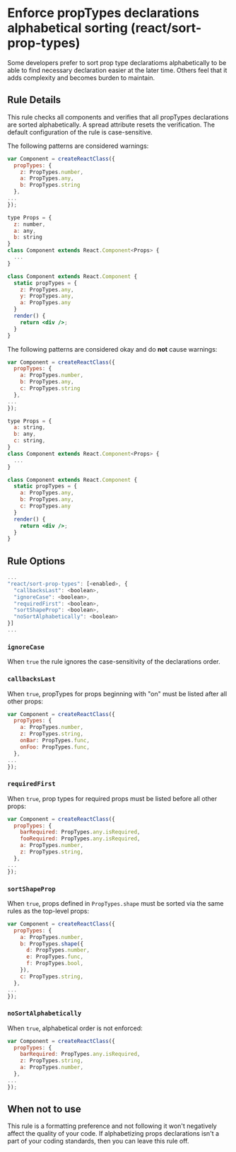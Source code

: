 # Enforce propTypes declarations alphabetical sorting (react/sort-prop-types)

Some developers prefer to sort prop type declaratioms alphabetically to be able to find necessary declaration easier at the later time. Others feel that it adds complexity and becomes burden to maintain.

## Rule Details

This rule checks all components and verifies that all propTypes declarations are sorted alphabetically. A spread attribute resets the verification. The default configuration of the rule is case-sensitive.

The following patterns are considered warnings:

```jsx
var Component = createReactClass({
  propTypes: {
    z: PropTypes.number,
    a: PropTypes.any,
    b: PropTypes.string
  },
...
});
```
```jsx
type Props = {
  z: number,
  a: any,
  b: string
}
class Component extends React.Component<Props> {
  ...
}
```
```jsx
class Component extends React.Component {
  static propTypes = {
    z: PropTypes.any,
    y: PropTypes.any,
    a: PropTypes.any
  }
  render() {
    return <div />;
  }
}
```

The following patterns are considered okay and do **not** cause warnings:

```jsx
var Component = createReactClass({
  propTypes: {
    a: PropTypes.number,
    b: PropTypes.any,
    c: PropTypes.string
  },
...
});
```
```jsx
type Props = {
  a: string,
  b: any,
  c: string,
}
class Component extends React.Component<Props> {
  ...
}
```
```jsx
class Component extends React.Component {
  static propTypes = {
    a: PropTypes.any,
    b: PropTypes.any,
    c: PropTypes.any
  }
  render() {
    return <div />;
  }
}
```

## Rule Options

```js
...
"react/sort-prop-types": [<enabled>, {
  "callbacksLast": <boolean>,
  "ignoreCase": <boolean>,
  "requiredFirst": <boolean>,
  "sortShapeProp": <boolean>,
  "noSortAlphabetically": <boolean>
}]
...
```

### `ignoreCase`

When `true` the rule ignores the case-sensitivity of the declarations order.

### `callbacksLast`

When `true`, propTypes for props beginning with "on" must be listed after all other props:

```js
var Component = createReactClass({
  propTypes: {
    a: PropTypes.number,
    z: PropTypes.string,
    onBar: PropTypes.func,
    onFoo: PropTypes.func,
  },
...
});
```

### `requiredFirst`

When `true`, prop types for required props must be listed before all other props:

```js
var Component = createReactClass({
  propTypes: {
    barRequired: PropTypes.any.isRequired,
    fooRequired: PropTypes.any.isRequired,
    a: PropTypes.number,
    z: PropTypes.string,
  },
...
});
```

### `sortShapeProp`

When `true`, props defined in `PropTypes.shape` must be sorted via the same rules as the top-level props:

```js
var Component = createReactClass({
  propTypes: {
    a: PropTypes.number,
    b: PropTypes.shape({
      d: PropTypes.number,
      e: PropTypes.func,
      f: PropTypes.bool,
    }),
    c: PropTypes.string,
  },
...
});
```
### `noSortAlphabetically`

When `true`, alphabetical order is not enforced:

```js
var Component = createReactClass({
  propTypes: {
    barRequired: PropTypes.any.isRequired,
    z: PropTypes.string,
    a: PropTypes.number,
  },
...
});
```

## When not to use

This rule is a formatting preference and not following it won't negatively affect the quality of your code. If alphabetizing props declarations isn't a part of your coding standards, then you can leave this rule off.
